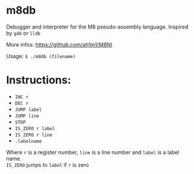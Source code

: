 # m8db

Debugger and interpreter for the M8 pseudo-assembly language. Inspired by `gdb` or `lldb`

More infos: https://github.com/ah1m1/M8NI

Usage: `$ ./m8db (filename)`


# Instructions:  
* `INC r`
* `DEC r`
* `JUMP label`
* `JUMP line`
* `STOP`
* `IS_ZERO r label`
* `IS_ZERO r line`
* `.labelname`

Where `r` is a register number, `line` is a line number and `label` is a label name.  
`IS_ZERO` jumps to `label` if `r` is zero
